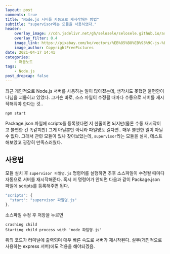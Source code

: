 ```yaml
---
layout: post
comments: true
title: "Node.js 서버를 자동으로 재시작하는 방법"
subtitle: "supervisor라는 모듈을 사용하였다."
header:
    overlay_image: //cdn.jsdelivr.net/gh/selosele/selosele.github.io/assets/images/thumb/nodejs_thumb01.jpg
    overlay_filter: 0.4
    image_link: https://pixabay.com/ko/vectors/%EB%85%B8%EB%93%9C-js-%EB%A1%9C%EA%B3%A0-nodejs-736399/
    image_author: CopyrightFreePictures
date: 2021-04-17 14:41
categories:
    - 퍼블노트
tags:
    - Node.js
post_dropcap: false
---
```


최근 개인적으로 Node.js 서버를 사용하는 일이 많아졌는데, 생각치도 못했던 불편함이 나님을 괴롭히고 있었다. 그거슨 바로, 소스 파일이 수정될 때마다 수동으로 서버를 재시작해줘야 한다는 것..

```
npm start
```

Package.json 파일에 scripts를 등록했다면 저 한줄이면 되지만(물론 수동 재시작이고 불편한 건 똑같지만) 그게 아닐뿐만 아니라 파일명도 길다면.. 매우 불편한 일이 아닐 수 없다. 그래서 관련 모듈이 있나 찾아보았는데, ```supervisor```라는 모듈을 설치, 테스트해보았고 굉장히 만족스러웠다.

## 사용법

모듈 설치 후 ```supervisor 파일명.js``` 명령어를 실행하면 추후 소스파일이 수정될 때마다 자동으로 서버를 재시작해준다. 혹시 저 명령어가 안되면 다음과 같이 Package.json 파일에 scripts를 등록해주면 된다.

```javascript
"scripts": {
  "start": "supervisor 파일명.js"
},
```

소스파일 수정 후 저장을 누르면

```
crashing child
Starting child process with 'node 파일명.js'
```

위의 코드가 터미널에 출력되며 매우 빠른 속도로 서버가 재시작된다. 실무(개인적으로 사용하는 express 서버)에도 적용을 해야되겠음.
